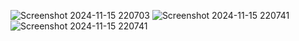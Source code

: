 ![Screenshot 2024-11-15 220703](https://github.com/user-attachments/assets/08de8241-163c-47d3-bd6f-668ac5f9c27a)
![Screenshot 2024-11-15 220741](https://github.com/user-attachments/assets/24b119fa-12b8-4bd0-b0b5-7268cfc4fe0f)
![Screenshot 2024-11-15 220741](https://github.com/user-attachments/assets/855df09b-0f2f-437f-8d02-9baed8c21c87)
